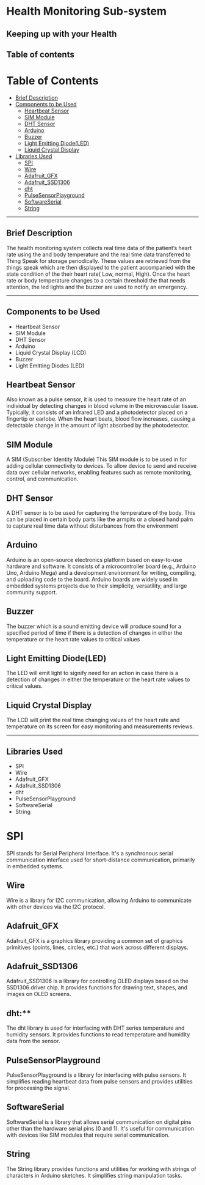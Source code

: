 # Health Monitoring Sub-system

## Keeping up with your Health

## Table of contents

# Table of Contents

- [Brief Description](#brief-description)
- [Components to be Used](#components-to-be-used)
  - [Heartbeat Sensor](#heartbeat-sensor)
  - [SIM Module](#sim-module)
  - [DHT Sensor](#dht-sensor)
  - [Arduino](#arduino)
  - [Buzzer](#buzzer)
  - [Light Emitting Diode(LED)](#light-emitting-dioodeled)
  - [Liquid Crystal Display](#liquid-crystal-display)
- [Libraries Used](#libraries-used)
  - [SPI](#spi)
  - [Wire](#wire)
  - [Adafruit_GFX](#adafruit_gfx)
  - [Adafruit_SSD1306](#adafruit_ssd1306)
  - [dht](#dht)
  - [PulseSensorPlayground](#pulsesensorplayground)
  - [SoftwareSerial](#softwareserial)
  - [String](#string)

---

## Brief Description

The health monitoring system collects real time data of the patient’s heart rate using the and body temperature and the real time data transferred to Thing Speak for storage periodically.
These values are retrieved from the things speak which are then displayed to the patient accompanied with the state condition of the their heart rate( Low, normal, High). Once the heart rate or body temperature changes to a certain threshold the that needs attention, the led lights and the buzzer are used to notify an emergency.

---

## Components to be Used

- Heartbeat Sensor
- SIM Module
- DHT Sensor
- Arduino
- Liquid Crystal Display (LCD)
- Buzzer
- Light Emitting Diodes (LED)

## Heartbeat Sensor

Also known as a pulse sensor, it is used to measure the heart rate of an individual by detecting changes in blood volume in the microvascular tissue. Typically, it consists of an infrared LED and a photodetector placed on a fingertip or earlobe. When the heart beats, blood flow increases, causing a detectable change in the amount of light absorbed by the photodetector.

## SIM Module

A SIM (Subscriber Identity Module) This SIM module is to be used in for adding cellular connectivity to devices. To allow device to send and receive data over cellular networks, enabling features such as remote monitoring, control, and communication.

## DHT Sensor

A DHT sensor is to be used for capturing the temperature of the body.
This can be placed in certain body parts like the armpits or a closed hand palm to capture real time data without disturbances from the environment

## Arduino

Arduino is an open-source electronics platform based on easy-to-use hardware and software. It consists of a microcontroller board (e.g., Arduino Uno, Arduino Mega) and a development environment for writing, compiling, and uploading code to the board. Arduino boards are widely used in embedded systems projects due to their simplicity, versatility, and large community support.

## Buzzer

The buzzer which is a sound emitting device will produce sound for a specified period of time if there is a detection of changes in either the temperature or the heart rate values to critical values

## Light Emitting Diode(LED)

The LED will emit light to signify need for an action in case there is a detection of changes in either the temperature or the heart rate values to critical values.

## Liquid Crystal Display

The LCD will print the real time changing values of the heart rate and temperature on its screen for easy monitoring and measurements reviews.

---

## Libraries Used

- SPI
- Wire
- Adafruit_GFX
- Adafruit_SSD1306
- dht
- PulseSensorPlayground
- SoftwareSerial
- String

# SPI

SPI stands for Serial Peripheral Interface. It's a synchronous serial communication interface used for short-distance communication, primarily in embedded systems.

## Wire

Wire is a library for I2C communication, allowing Arduino to communicate with other devices via the I2C protocol.

## Adafruit_GFX

Adafruit_GFX is a graphics library providing a common set of graphics primitives (points, lines, circles, etc.) that work across different displays.

## Adafruit_SSD1306

Adafruit_SSD1306 is a library for controlling OLED displays based on the SSD1306 driver chip. It provides functions for drawing text, shapes, and images on OLED screens.

## dht:\*\*

The dht library is used for interfacing with DHT series temperature and humidity sensors. It provides functions to read temperature and humidity data from the sensor.

## PulseSensorPlayground

PulseSensorPlayground is a library for interfacing with pulse sensors. It simplifies reading heartbeat data from pulse sensors and provides utilities for processing the signal.

## SoftwareSerial

SoftwareSerial is a library that allows serial communication on digital pins other than the hardware serial pins (0 and 1). It's useful for communication with devices like SIM modules that require serial communication.

## String

The String library provides functions and utilities for working with strings of characters in Arduino sketches. It simplifies string manipulation tasks.

